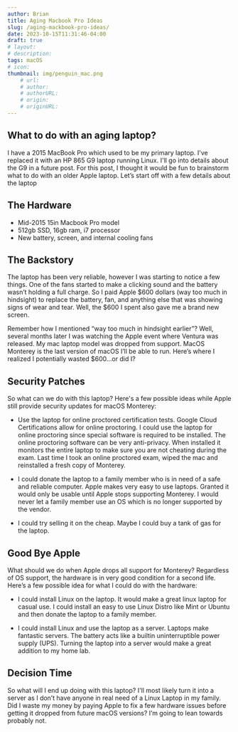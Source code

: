 ```yaml
---
author: Brian
title: Aging Macbook Pro Ideas
slug: /aging-mackbook-pro-ideas/
date: 2023-10-15T11:31:46-04:00
draft: true
# layout: 
# description: 
tags: macOS
# icon: 
thumbnail: img/penguin_mac.png
    # url: 
    # author: 
    # authorURL: 
    # origin: 
    # originURL: 
---
```


## What to do with an aging laptop?
I have a 2015 MacBook Pro which used to be my primary laptop. I've replaced it with an HP 865 G9 laptop running Linux. I'll go into details about the G9 in a future post. For this post, I thought it would be fun to brainstorm what to do with an older Apple laptop. Let’s start off with a few details about the laptop

## The Hardware

- Mid-2015 15in Macbook Pro model
- 512gb SSD, 16gb ram, i7 processor
- New battery, screen, and internal cooling fans

## The Backstory
The laptop has been very reliable, however I was starting to notice a few things. One of the fans started to make a clicking sound and the battery wasn’t holding a full charge.  So I paid Apple $600 dollars (way too much in hindsight) to replace the battery, fan, and anything else that was showing signs of wear and tear.  Well, the $600 I spent also gave me a brand new screen.  

Remember how I mentioned “way too much in hindsight earlier”?  Well, several months later I was watching the Apple event where Ventura was released.  My mac laptop model was dropped from support. MacOS Monterey is the last version of macOS I’ll be able to run. Here’s where I realized I potentially wasted $600…or did I?

## Security Patches
So what can we do with this laptop? Here's a few possible ideas while Apple still provide security updates for macOS Monterey:

- Use the laptop for online proctored certification tests. Google Cloud Certifications allow for online proctoring. I could use the laptop for online proctoring since special software is required to be installed. The online proctoring software can be very anti-privacy. When installed it monitors the entire laptop to make sure you are not cheating during the exam. Last time I took an online proctored exam, wiped the mac and reinstalled a fresh copy of Monterey. 

- I could donate the laptop to a family member who is in need of a safe and reliable computer.  Apple makes very easy to use laptops.  Granted it would only be usable until Apple stops supporting Monterey.  I would never let a family member use an OS which is no longer supported by the vendor.

- I could try selling it on the cheap.  Maybe I could buy a tank of gas for the laptop.

## Good Bye Apple
What should we do when Apple drops all support for Monterey? Regardless of OS support, the hardware is in very good condition for a second life. Here’s a few possible idea for what I could do with the hardware:

- I could install Linux on the laptop. It would make a great linux laptop for casual use. I could install an easy to use Linux Distro like Mint or Ubuntu and then donate the laptop to a family member.  

- I could install Linux and use the laptop as a server. Laptops make fantastic servers. The battery acts like a builtin uninterruptible power supply (UPS).  Turning the laptop into a server would make a great addition to my home lab.

## Decision Time
So what will I end up doing with this laptop? I'll most likely turn it into a server as I don’t have anyone in real need of a Linux Laptop in my family. Did I waste my money by paying Apple to fix a few hardware issues before getting it dropped from future macOS versions? I’m going to lean towards probably not.
